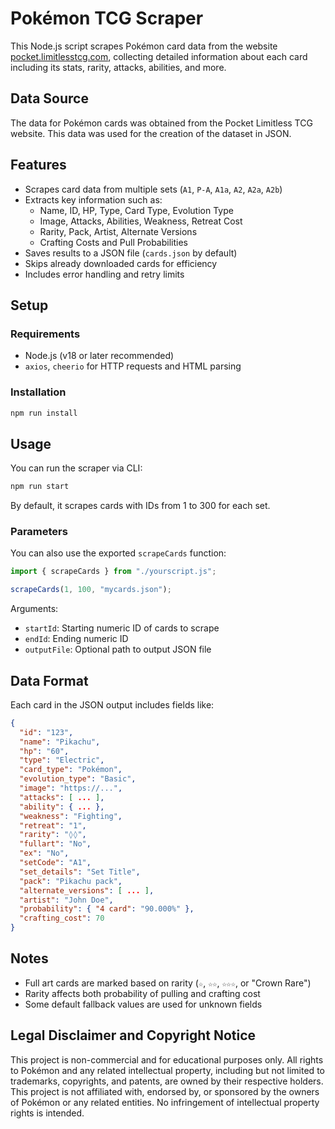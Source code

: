 # Pokémon TCG Scraper

This Node.js script scrapes Pokémon card data from the website [pocket.limitlesstcg.com](https://pocket.limitlesstcg.com/cards/), collecting detailed information about each card including its stats, rarity, attacks, abilities, and more.

## Data Source

The data for Pokémon cards was obtained from the Pocket Limitless TCG website.
This data was used for the creation of the dataset in JSON.

## Features

- Scrapes card data from multiple sets (`A1`, `P-A`, `A1a`, `A2`, `A2a`, `A2b`)
- Extracts key information such as:
  - Name, ID, HP, Type, Card Type, Evolution Type
  - Image, Attacks, Abilities, Weakness, Retreat Cost
  - Rarity, Pack, Artist, Alternate Versions
  - Crafting Costs and Pull Probabilities
- Saves results to a JSON file (`cards.json` by default)
- Skips already downloaded cards for efficiency
- Includes error handling and retry limits

## Setup

### Requirements

- Node.js (v18 or later recommended)
- `axios`, `cheerio` for HTTP requests and HTML parsing

### Installation

```bash
npm run install
```

## Usage

You can run the scraper via CLI:

```bash
npm run start
```

By default, it scrapes cards with IDs from 1 to 300 for each set.

### Parameters

You can also use the exported `scrapeCards` function:

```js
import { scrapeCards } from "./yourscript.js";

scrapeCards(1, 100, "mycards.json");
```

Arguments:

- `startId`: Starting numeric ID of cards to scrape
- `endId`: Ending numeric ID
- `outputFile`: Optional path to output JSON file

## Data Format

Each card in the JSON output includes fields like:

```json
{
  "id": "123",
  "name": "Pikachu",
  "hp": "60",
  "type": "Electric",
  "card_type": "Pokémon",
  "evolution_type": "Basic",
  "image": "https://...",
  "attacks": [ ... ],
  "ability": { ... },
  "weakness": "Fighting",
  "retreat": "1",
  "rarity": "◊◊",
  "fullart": "No",
  "ex": "No",
  "setCode": "A1",
  "set_details": "Set Title",
  "pack": "Pikachu pack",
  "alternate_versions": [ ... ],
  "artist": "John Doe",
  "probability": { "4 card": "90.000%" },
  "crafting_cost": 70
}
```

## Notes

- Full art cards are marked based on rarity (`☆`, `☆☆`, `☆☆☆`, or "Crown Rare")
- Rarity affects both probability of pulling and crafting cost
- Some default fallback values are used for unknown fields


## Legal Disclaimer and Copyright Notice

This project is non-commercial and for educational purposes only. All rights to Pokémon and any related intellectual property, including but not limited to trademarks, copyrights, and patents, are owned by their respective holders. This project is not affiliated with, endorsed by, or sponsored by the owners of Pokémon or any related entities. No infringement of intellectual property rights is intended.

